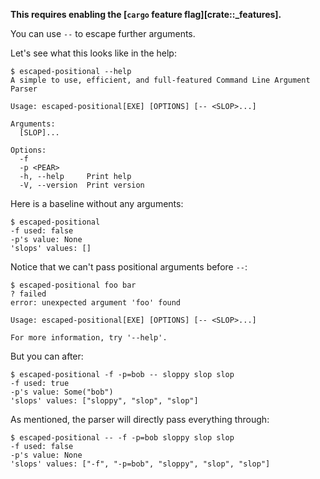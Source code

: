 **This requires enabling the [`cargo` feature flag][crate::_features].**

You can use `--` to escape further arguments.

Let's see what this looks like in the help:

```console
$ escaped-positional --help
A simple to use, efficient, and full-featured Command Line Argument Parser

Usage: escaped-positional[EXE] [OPTIONS] [-- <SLOP>...]

Arguments:
  [SLOP]...

Options:
  -f
  -p <PEAR>
  -h, --help     Print help
  -V, --version  Print version

```

Here is a baseline without any arguments:

```console
$ escaped-positional
-f used: false
-p's value: None
'slops' values: []

```

Notice that we can't pass positional arguments before `--`:

```console
$ escaped-positional foo bar
? failed
error: unexpected argument 'foo' found

Usage: escaped-positional[EXE] [OPTIONS] [-- <SLOP>...]

For more information, try '--help'.

```

But you can after:

```console
$ escaped-positional -f -p=bob -- sloppy slop slop
-f used: true
-p's value: Some("bob")
'slops' values: ["sloppy", "slop", "slop"]

```

As mentioned, the parser will directly pass everything through:

```console
$ escaped-positional -- -f -p=bob sloppy slop slop
-f used: false
-p's value: None
'slops' values: ["-f", "-p=bob", "sloppy", "slop", "slop"]

```
